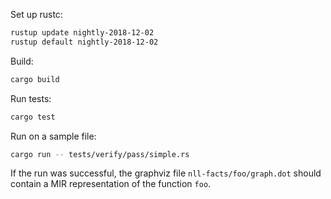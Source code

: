 Set up rustc:

```bash
rustup update nightly-2018-12-02
rustup default nightly-2018-12-02
```

Build:
```bash
cargo build
```

Run tests:
```bash
cargo test
```

Run on a sample file:
```bash
cargo run -- tests/verify/pass/simple.rs
```

If the run was successful, the graphviz file `nll-facts/foo/graph.dot`
should contain a MIR representation of the function `foo`.
